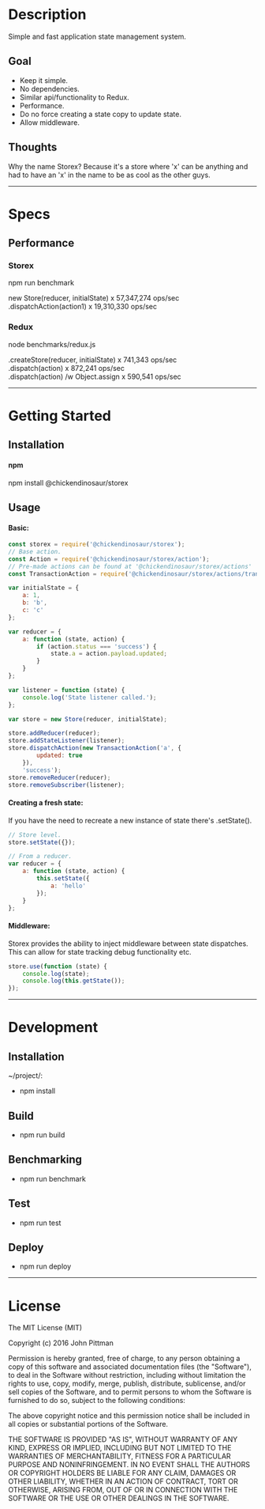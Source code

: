 # Description  

Simple and fast application state management system.

## Goal

- Keep it simple.
- No dependencies.
- Similar api/functionality to Redux.
- Performance.
- Do no force creating a state copy to update state.
- Allow middleware.

## Thoughts

Why the name Storex? Because it's a store where 'x' can be anything and had to have an 'x' in the name to be as cool as the other guys.

---  

# Specs  

## Performance  

### Storex

npm run benchmark  

new Store(reducer, initialState) x 57,347,274 ops/sec  
.dispatchAction(action1) x 19,310,330 ops/sec  

### Redux

node benchmarks/redux.js  

.createStore(reducer, initialState) x 741,343 ops/sec  
.dispatch(action) x 872,241 ops/sec  
.dispatch(action) /w Object.assign x 590,541 ops/sec  

---  

# Getting Started  

## Installation

#### npm  

npm install @chickendinosaur/storex

## Usage

#### Basic:

```javascript
const storex = require('@chickendinosaur/storex');
// Base action.
const Action = require('@chickendinosaur/storex/action');
// Pre-made actions can be found at '@chickendinosaur/storex/actions'
const TransactionAction = require('@chickendinosaur/storex/actions/transaction');

var initialState = {
	a: 1,
	b: 'b',
	c: 'c'
};

var reducer = {
	a: function (state, action) {
		if (action.status === 'success') {
			state.a = action.payload.updated;
		}
	}
};

var listener = function (state) {
	console.log('State listener called.');
};

var store = new Store(reducer, initialState);

store.addReducer(reducer);
store.addStateListener(listener);
store.dispatchAction(new TransactionAction('a', {
		updated: true
	}),
	'success');
store.removeReducer(reducer);
store.removeSubscriber(listener);
```

#### Creating a fresh state:

If you have the need to recreate a new instance of state there's .setState().

```javascript
// Store level.
store.setState({});

// From a reducer.
var reducer = {
	a: function (state, action) {
		this.setState({
			a: 'hello'
		});
	}
};
```

#### Middleware:

Storex provides the ability to inject middleware between state dispatches.
This can allow for state tracking debug functionality etc.

```javascript
store.use(function (state) {
	console.log(state);
	console.log(this.getState());
});
```
---  

# Development  

## Installation  

~/project/:

* npm install

## Build  

* npm run build

## Benchmarking  

* npm run benchmark

## Test  

* npm run test

## Deploy

* npm run deploy

---  

# License  

The MIT License (MIT)

Copyright (c) 2016 John Pittman

Permission is hereby granted, free of charge, to any person obtaining a copy
of this software and associated documentation files (the "Software"), to deal
in the Software without restriction, including without limitation the rights
to use, copy, modify, merge, publish, distribute, sublicense, and/or sell
copies of the Software, and to permit persons to whom the Software is
furnished to do so, subject to the following conditions:

The above copyright notice and this permission notice shall be included in all
copies or substantial portions of the Software.

THE SOFTWARE IS PROVIDED "AS IS", WITHOUT WARRANTY OF ANY KIND, EXPRESS OR
IMPLIED, INCLUDING BUT NOT LIMITED TO THE WARRANTIES OF MERCHANTABILITY,
FITNESS FOR A PARTICULAR PURPOSE AND NONINFRINGEMENT. IN NO EVENT SHALL THE
AUTHORS OR COPYRIGHT HOLDERS BE LIABLE FOR ANY CLAIM, DAMAGES OR OTHER
LIABILITY, WHETHER IN AN ACTION OF CONTRACT, TORT OR OTHERWISE, ARISING FROM,
OUT OF OR IN CONNECTION WITH THE SOFTWARE OR THE USE OR OTHER DEALINGS IN THE
SOFTWARE.

